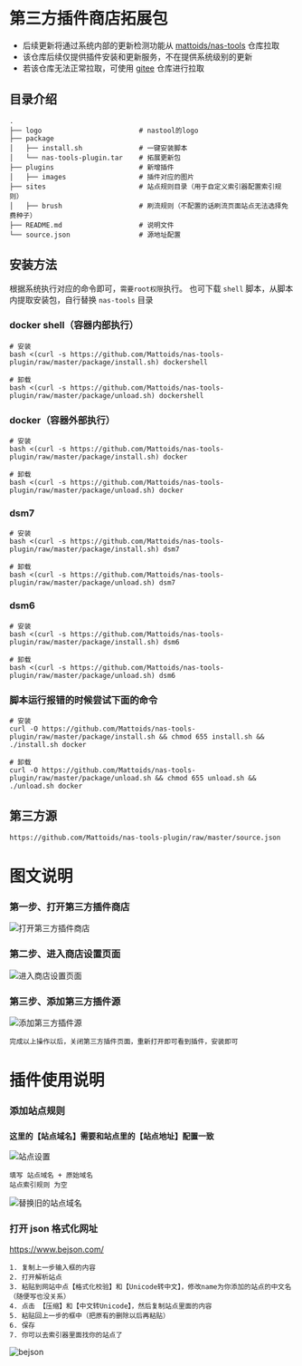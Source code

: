 # 第三方插件商店拓展包
- 后续更新将通过系统内部的更新检测功能从 [mattoids/nas-tools](https://github.com/Mattoids/nas-tools) 仓库拉取
- 该仓库后续仅提供插件安装和更新服务，不在提供系统级别的更新
- 若该仓库无法正常拉取，可使用 [gitee](https://gitee.com/Mattoid/nas-tools-plugin) 仓库进行拉取

## 目录介绍
~~~
.
├── logo                        # nastool的logo
├── package
│   ├── install.sh              # 一键安装脚本
│   └── nas-tools-plugin.tar    # 拓展更新包
├── plugins                     # 新增插件
│   ├── images                  # 插件对应的图片
├── sites                       # 站点规则目录（用于自定义索引器配置索引规则）
│   ├── brush                   # 刷流规则（不配置的话刷流页面站点无法选择免费种子）  
├── README.md                   # 说明文件
└── source.json                 # 源地址配置

~~~

## 安装方法

根据系统执行对应的命令即可，`需要root权限`执行。
也可下载 `shell` 脚本，从脚本内提取安装包，自行替换 `nas-tools` 目录

### docker shell（容器内部执行）
~~~shell
# 安装
bash <(curl -s https://github.com/Mattoids/nas-tools-plugin/raw/master/package/install.sh) dockershell

# 卸载
bash <(curl -s https://github.com/Mattoids/nas-tools-plugin/raw/master/package/unload.sh) dockershell
~~~

### docker（容器外部执行）
~~~shell
# 安装
bash <(curl -s https://github.com/Mattoids/nas-tools-plugin/raw/master/package/install.sh) docker

# 卸载
bash <(curl -s https://github.com/Mattoids/nas-tools-plugin/raw/master/package/unload.sh) docker
~~~

### dsm7
~~~shell
# 安装
bash <(curl -s https://github.com/Mattoids/nas-tools-plugin/raw/master/package/install.sh) dsm7

# 卸载
bash <(curl -s https://github.com/Mattoids/nas-tools-plugin/raw/master/package/unload.sh) dsm7
~~~

### dsm6
~~~shell
# 安装
bash <(curl -s https://github.com/Mattoids/nas-tools-plugin/raw/master/package/install.sh) dsm6

# 卸载
bash <(curl -s https://github.com/Mattoids/nas-tools-plugin/raw/master/package/unload.sh) dsm6
~~~

### 脚本运行报错的时候尝试下面的命令
~~~
# 安装
curl -O https://github.com/Mattoids/nas-tools-plugin/raw/master/package/install.sh && chmod 655 install.sh && ./install.sh docker

# 卸载
curl -O https://github.com/Mattoids/nas-tools-plugin/raw/master/package/unload.sh && chmod 655 unload.sh && ./unload.sh docker
~~~


## 第三方源
~~~
https://github.com/Mattoids/nas-tools-plugin/raw/master/source.json
~~~

# 图文说明

### 第一步、打开第三方插件商店
![打开第三方插件商店](https://github.com/Mattoids/nas-tools-plugin/raw/master/images/1.png)

### 第二步、进入商店设置页面
![进入商店设置页面](https://github.com/Mattoids/nas-tools-plugin/raw/master/images/2.png)

### 第三步、添加第三方插件源
![添加第三方插件源](https://github.com/Mattoids/nas-tools-plugin/raw/master/images/3.png)

```
完成以上操作以后，关闭第三方插件页面，重新打开即可看到插件，安装即可
```

# 插件使用说明

### 添加站点规则
### `这里的【站点域名】需要和站点里的【站点地址】配置一致`
![站点设置](https://github.com/Mattoids/nas-tools-plugin/raw/master/images/site.png)
```
填写 站点域名 + 原始域名
站点索引规则 为空
```
![替换旧的站点域名](https://github.com/Mattoids/nas-tools-plugin/raw/master/images/indexer.png)

### 打开 json 格式化网址
<https://www.bejson.com/>
~~~
1. 复制上一步输入框的内容
2. 打开解析站点
3. 粘贴到网站中点【格式化校验】和【Unicode转中文】，修改name为你添加的站点的中文名（随便写也没关系）
4. 点击 【压缩】和【中文转Unicode】，然后复制站点里面的内容
5. 粘贴回上一步的框中（把原有的删除以后再粘贴）
6. 保存
7. 你可以去索引器里面找你的站点了
~~~
![bejson](https://github.com/Mattoids/nas-tools-plugin/raw/master/images/bejson.png)
